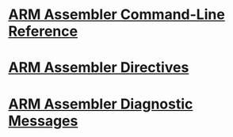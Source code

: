 # [ARM Assembler Command-Line Reference](arm-assembler-command-line-reference.md)
# [ARM Assembler Directives](arm-assembler-directives.md)
# [ARM Assembler Diagnostic Messages](arm-assembler-diagnostic-messages.md)
